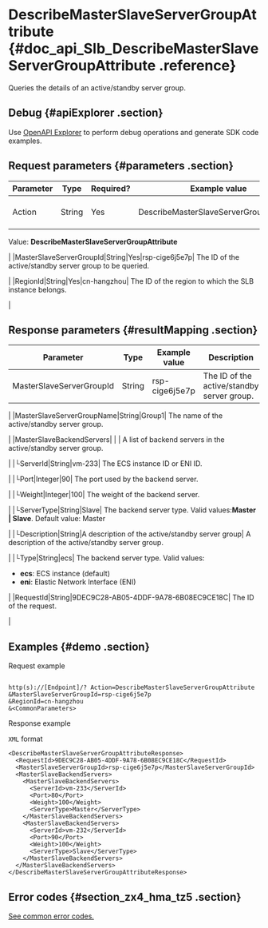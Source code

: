 # DescribeMasterSlaveServerGroupAttribute {#doc_api_Slb_DescribeMasterSlaveServerGroupAttribute .reference}

Queries the details of an active/standby server group.

## Debug {#apiExplorer .section}

Use [OpenAPI Explorer](https://api.aliyun.com/#product=Slb&api=DescribeMasterSlaveServerGroupAttribute) to perform debug operations and generate SDK code examples.

## Request parameters {#parameters .section}

|Parameter|Type|Required?|Example value|Description|
|---------|----|---------|-------------|-----------|
|Action|String|Yes|DescribeMasterSlaveServerGroupAttribute| The name of this action.

 Value: **DescribeMasterSlaveServerGroupAttribute**

 |
|MasterSlaveServerGroupId|String|Yes|rsp-cige6j5e7p| The ID of the active/standby server group to be queried.

 |
|RegionId|String|Yes|cn-hangzhou| The ID of the region to which the SLB instance belongs.

 |

## Response parameters {#resultMapping .section}

|Parameter|Type|Example value|Description|
|---------|----|-------------|-----------|
|MasterSlaveServerGroupId|String|rsp-cige6j5e7p| The ID of the active/standby server group.

 |
|MasterSlaveServerGroupName|String|Group1| The name of the active/standby server group.

 |
|MasterSlaveBackendServers| | | A list of backend servers in the active/standby server group.

 |
|└ServerId|String|vm-233| The ECS instance ID or ENI ID.

 |
|└Port|Integer|90| The port used by the backend server.

 |
|└Weight|Integer|100| The weight of the backend server.

 |
|└ServerType|String|Slave| The backend server type. Valid values:**Master | Slave**. Default value: Master

 |
|└Description|String|A description of the active/standby server group| A description of the active/standby server group.

 |
|└Type|String|ecs| The backend server type. Valid values:

 -   **ecs**: ECS instance \(default\)
-   **eni**: Elastic Network Interface \(ENI\)

 |
|RequestId|String|9DEC9C28-AB05-4DDF-9A78-6B08EC9CE18C| The ID of the request.

 |

## Examples {#demo .section}

Request example

``` {#request_demo}

http(s)://[Endpoint]/? Action=DescribeMasterSlaveServerGroupAttribute
&MasterSlaveServerGroupId=rsp-cige6j5e7p
&RegionId=cn-hangzhou
&<CommonParameters>

```

Response example

`XML` format

``` {#xml_return_success_demo}
<DescribeMasterSlaveServerGroupAttributeResponse>
  <RequestId>9DEC9C28-AB05-4DDF-9A78-6B08EC9CE18C</RequestId>
  <MasterSlaveServerGroupId>rsp-cige6j5e7p</MasterSlaveServerGroupId>
  <MasterSlaveBackendServers>
    <MasterSlaveBackendServers>
      <ServerId>vm-233</ServerId>
      <Port>80</Port>
      <Weight>100</Weight>
      <ServerType>Master</ServerType>
    </MasterSlaveBackendServers>
    <MasterSlaveBackendServers>
      <ServerId>vm-232</ServerId>
      <Port>90</Port>
      <Weight>100</Weight>
      <ServerType>Slave</ServerType>
    </MasterSlaveBackendServers>
  </MasterSlaveBackendServers>
</DescribeMasterSlaveServerGroupAttributeResponse>

```

## Error codes {#section_zx4_hma_tz5 .section}

[See common error codes.](https://error-center.alibabacloud.com/status/product/Slb)

